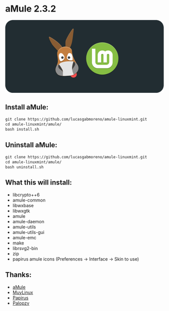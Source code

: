 # aMule 2.3.2
![Portada](preview.png?raw=true)

## Install aMule:
```
git clone https://github.com/lucasgabmoreno/amule-linuxmint.git
cd amule-linuxmint/amule/
bash install.sh
```

## Uninstall aMule:
```
git clone https://github.com/lucasgabmoreno/amule-linuxmint.git
cd amule-linuxmint/amule/
bash uninstall.sh
```

## What this will install:
* libcrypto++6
* amule-common
* libwxbase
* libwxgtk
* amule
* amule-daemon
* amule-utils
* amule-utils-gui
* amule-emc
* make
* librsvg2-bin
* zip
* papirus amule icons (Preferences → Interface → Skin to use)

## Thanks:
* [aMule](https://www.amule.org/)
* [MuyLinux](https://www.muylinux.com/2020/12/02/amule-ubuntu-20-04-lts/)
* [Papirus](https://github.com/PapirusDevelopmentTeam)
* [Palopzv](https://github.com/palopezv/amule-emc)
